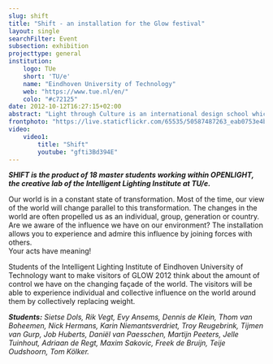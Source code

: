 ```yaml
---
slug: shift
title: "Shift - an installation for the Glow festival"
layout: single
searchFilter: Event
subsection: exhibition
projecttype: general
institution:
    logo: TUe
    short: 'TU/e'
    name: "Eindhoven University of Technology"
    web: "https://www.tue.nl/en/"
    colo: "#c72125"
date: 2012-10-12T16:27:15+02:00
abstract: "Light through Culture is an international design school which explores the theme of complexity in learning environments."
frontphoto: "https://live.staticflickr.com/65535/50587487263_eab0753e4b.jpg"
video:
    video1:
        title: "Shift"
        youtube: "gfti3Bd394E"
---
```


***SHIFT is the product of 18 master students working within OPENLIGHT, the creative lab of the Intelligent Lighting Institute at TU/e.***

Our world is in a constant state of transformation. Most of the time, our view of the world will change parallel to this transformation. The changes in the world are often propelled us as an individual, group, generation or country. Are we aware of the influence we have on our environment? The installation allows you to experience and admire this influence by joining forces with others.<br>Your acts have meaning!

Students of the Intelligent Lighting Institute of Eindhoven University of Technology want to make visitors of GLOW 2012 think about the amount of control we have on the changing façade of the world. The visitors will be able to experience individual and collective influence on the world around them by collectively replacing weight.

***Students:*** *Sietse Dols, Rik Vegt, Evy Ansems, Dennis de Klein, Thom van Boheemen, Nick Hermans, Karin Niemantsverdriet, Troy Reugebrink, Tijmen van Gurp, Job Huberts, Daniël van Paesschen, Martijn Peeters, Jelle Tuinhout, Adriaan de Regt, Maxim Sakovic, Freek de Bruijn, Teije Oudshoorn, Tom Kölker.*